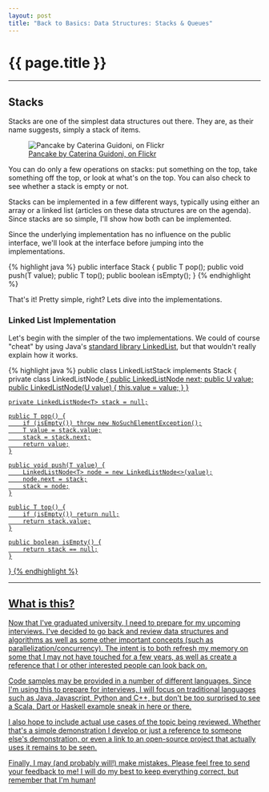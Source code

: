 ```yaml
---
layout: post
title: "Back to Basics: Data Structures: Stacks & Queues"
---
```


# {{ page.title }}
***

## Stacks

Stacks are one of the simplest data structures out there. They are, as their name suggests, simply a stack of items.

<figure>
<img src="https://farm5.staticflickr.com/4152/5092814379_dc34f1aaf5_b.jpg" alt="Pancake by Caterina Guidoni, on Flickr">
<figcaption><a href="https://www.flickr.com/photos/caterina83/5092814379">Pancake by Caterina Guidoni, on Flickr</a></figcaption>
</figure>

 You can do only a few operations on stacks: put something on the top, take something off the top, or look at what's on the top. You can also check to see whether a stack is empty or not.

Stacks can be implemented in a few different ways, typically using either an array or a linked list (articles on these data structures are on the agenda). Since stacks are so simple, I'll show how both can be implemented.

Since the underlying implementation has no influence on the public interface, we'll look at the interface before jumping into the implementations.

{% highlight java %}
public interface Stack<T> {
    public T pop();
    public void push(T value);
    public T top();
    public boolean isEmpty();
}
{% endhighlight %}

That's it! Pretty simple, right? Lets dive into the implementations.

### Linked List Implementation
Let's begin with the simpler of the two implementations. We could of course "cheat" by using Java's [standard library LinkedList](http://docs.oracle.com/javase/7/docs/api/java/util/LinkedList.html), but that wouldn't really explain how it works.

{% highlight java %}
public class LinkedListStack<T> implements Stack<T> {
    private class LinkedListNode<U> {
        public LinkedListNode<U> next;
        public U value;
        public LinkedListNode(U value) {
            this.value = value;
        }
    }

    private LinkedListNode<T> stack = null;

    public T pop() {
        if (isEmpty()) throw new NoSuchElementException();
        T value = stack.value;
        stack = stack.next;
        return value;
    }

    public void push(T value) {
        LinkedListNode<T> node = new LinkedListNode<>(value);
        node.next = stack;
        stack = node;
    }

    public T top() {
        if (isEmpty()) return null;
        return stack.value;
    }

    public boolean isEmpty() {
        return stack == null;
    }
}
{% endhighlight %}

***

## What is this?
Now that I've graduated university, I need to prepare for my upcoming interviews. I've decided to go back and review data structures and algorithms as well as some other important concepts (such as parallelization/concurrency). The intent is to both refresh my memory on some that I may not have touched for a few years, as well as create a reference that I or other interested people can look back on.

Code samples may be provided in a number of different languages. Since I'm using this to prepare for interviews, I will focus on traditional languages such as Java, Javascript, Python and C++, but don't be too surprised to see a Scala, Dart or Haskell example sneak in here or there.

I also hope to include actual use cases of the topic being reviewed. Whether that's a simple demonstration I develop or just a reference to someone else's demonstration, or even a link to an open-source project that actually uses it remains to be seen.

Finally, I may (and probably will!) make mistakes. Please feel free to send your feedback to [me](mailto:me@mthjones.com)! I will do my best to keep everything correct, but remember that I'm human!
